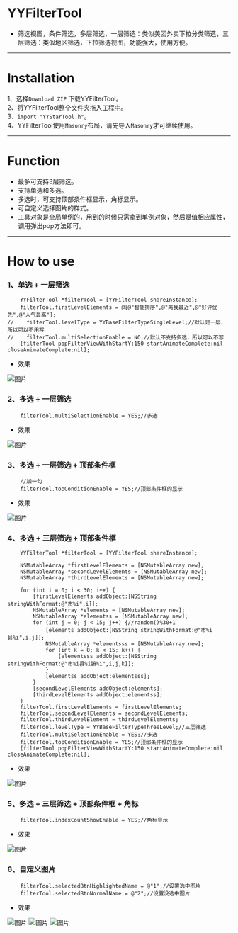 # YYFilterTool
* 筛选视图，条件筛选，多层筛选，一层筛选：类似美团外卖下拉分类筛选，三层筛选：类似地区筛选，下拉筛选视图，功能强大，使用方便。
---
# Installation
1、选择`Download ZIP` 下载YYFilterTool。  
2、将YYFilterTool整个文件夹拖入工程中。  
3、`import "YYStarTool.h"`。  
4、YYFilterTool使用`Masonry`布局，请先导入`Masonry`才可继续使用。

---
# Function
* 最多可支持3层筛选。  
* 支持单选和多选。  
* 多选时，可支持顶部条件框显示，角标显示。  
* 可自定义选择图片的样式。
* 工具对象是全局单例的，用到的时候只需拿到单例对象，然后赋值相应属性，调用弹出pop方法即可。

---
# How to use
### 1、单选 + 一层筛选

```objc
    YYFilterTool *filterTool = [YYFilterTool shareInstance];
    filterTool.firstLevelElements = @[@"智能排序",@"离我最近",@"好评优先",@"人气最高"];
//    filterTool.levelType = YYBaseFilterTypeSingleLevel;//默认是一层，所以可以不用写
//    filterTool.multiSelectionEnable = NO;//默认不支持多选，所以可以不写
    [filterTool popFilterViewWithStartY:150 startAnimateComplete:nil closeAnimateComplete:nil];
```
* 效果

![图片](https://github.com/WallaceYou/YYFilterTool/blob/master/ShowImage/1.gif)

### 2、多选 + 一层筛选
```objc
    filterTool.multiSelectionEnable = YES;//多选
```
* 效果

![图片](https://github.com/WallaceYou/YYFilterTool/blob/master/ShowImage/2.gif)

### 3、多选 + 一层筛选 + 顶部条件框
```objc
    //加一句
    filterTool.topConditionEnable = YES;//顶部条件框的显示
```
* 效果

![图片](https://github.com/WallaceYou/YYFilterTool/blob/master/ShowImage/3.gif)

### 4、多选 + 三层筛选 + 顶部条件框
```objc
    YYFilterTool *filterTool = [YYFilterTool shareInstance];
    
    NSMutableArray *firstLevelElements = [NSMutableArray new];
    NSMutableArray *secondLevelElements = [NSMutableArray new];
    NSMutableArray *thirdLevelElements = [NSMutableArray new];
    
    for (int i = 0; i < 30; i++) {
        [firstLevelElements addObject:[NSString stringWithFormat:@"市%i",i]];
        NSMutableArray *elements = [NSMutableArray new];
        NSMutableArray *elementss = [NSMutableArray new];
        for (int j = 0; j < 15; j++) {//random()%30+1
            [elements addObject:[NSString stringWithFormat:@"市%i县%i",i,j]];
            NSMutableArray *elementsss = [NSMutableArray new];
            for (int k = 0; k < 15; k++) {
                [elementsss addObject:[NSString stringWithFormat:@"市%i县%i镇%i",i,j,k]];
            }
            [elementss addObject:elementsss];
        }
        [secondLevelElements addObject:elements];
        [thirdLevelElements addObject:elementss];
    }
    filterTool.firstLevelElements = firstLevelElements;
    filterTool.secondLevelElements = secondLevelElements;
    filterTool.thirdLevelElement = thirdLevelElements;
    filterTool.levelType = YYBaseFilterTypeThreeLevel;//三层筛选
    filterTool.multiSelectionEnable = YES;//多选
    filterTool.topConditionEnable = YES;//顶部条件框的显示
    [filterTool popFilterViewWithStartY:150 startAnimateComplete:nil closeAnimateComplete:nil];
```
* 效果

![图片](https://github.com/WallaceYou/YYFilterTool/blob/master/ShowImage/4.gif)

### 5、多选 + 三层筛选 + 顶部条件框 + 角标
```objc
    filterTool.indexCountShowEnable = YES;//角标显示
```
* 效果

![图片](https://github.com/WallaceYou/YYFilterTool/blob/master/ShowImage/5.gif)

### 6、自定义图片
```objc
    filterTool.selectedBtnHighlightedName = @"1";//设置选中图片
    filterTool.selectedBtnNormalName = @"2";//设置没选中图片
```
* 效果

![图片](https://github.com/WallaceYou/YYFilterTool/blob/master/ShowImage/6.gif)
![图片](https://github.com/WallaceYou/YYFilterTool/blob/master/ShowImage/7.gif)
![图片](https://github.com/WallaceYou/YYFilterTool/blob/master/ShowImage/6.gif)
